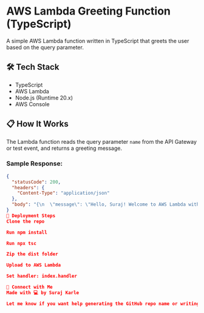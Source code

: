 # AWS Lambda Greeting Function (TypeScript)

A simple AWS Lambda function written in TypeScript that greets the user based on the query parameter.

## 🛠️ Tech Stack

- TypeScript
- AWS Lambda
- Node.js (Runtime 20.x)
- AWS Console

## 📋 How It Works

The Lambda function reads the query parameter `name` from the API Gateway or test event, and returns a greeting message.

### Sample Response:

```json
{
  "statusCode": 200,
  "headers": {
    "Content-Type": "application/json"
  },
  "body": "{\n  \"message\": \"Hello, Suraj! Welcome to AWS Lambda with TypeScript.\"\n}"
}
🚀 Deployment Steps
Clone the repo

Run npm install

Run npx tsc

Zip the dist folder

Upload to AWS Lambda

Set handler: index.handler

🔗 Connect with Me
Made with 💻 by Suraj Karle

Let me know if you want help generating the GitHub repo name or writing your LinkedIn post.
